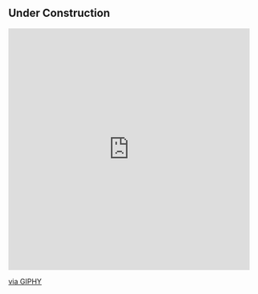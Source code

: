 ## Under Construction

<iframe src="https://giphy.com/embed/3ov9jRPMChw9ZzVlUk" width="480" height="480" frameBorder="0" class="giphy-embed" allowFullScreen></iframe><p><a href="https://giphy.com/gifs/giatec-dogs-construction-3ov9jRPMChw9ZzVlUk">via GIPHY</a></p>
